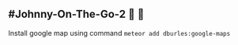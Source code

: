 #Johnny-On-The-Go-2 :toilet: :taxi:
--
Install google map using command ```meteor add dburles:google-maps```
